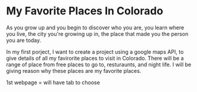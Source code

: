 # My Favorite Places In Colorado

As you grow up and you begin to discover who you are, you learn where you live, the city you're growing up in, the place that made you the person you are today. 

In my first porject, I want to create a project using a google maps API, to give details of all my favirorite places to visit in Colorado. There will be a range of place from free places to go to, resturaunts, and night life. I will be giving reason why these places are my favorite places.

1st webpage = will have tab to choose 